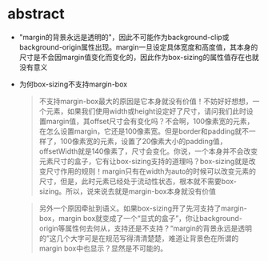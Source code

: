 # abstract

+ "margin的背景永远是透明的"，因此不可能作为background-clip或background-origin属性出现。margin一旦设定具体宽度和高度值，其本身的尺寸是不会因margin值变化而变化的，因此作为box-sizing的属性值存在也就没有意义

+ 为何box-sizing不支持margin-box
    > 不支持margin-box最大的原因是它本身就没有价值！不妨好好想想，一个元素，如果我们使用width或height设定好了尺寸，请问我们此时设置margin值，其offset尺寸会有变化吗？不会啊，100像素宽的元素，在怎么设置margin，它还是100像素宽。但是border和padding就不一样了，100像素宽的元素，设置了20像素大小的padding值，offsetWidth就是140像素了，尺寸会变化。你说，一个本身并不会改变元素尺寸的盒子，它有让box-sizing支持的道理吗？box-sizing就是改变尺寸作用的规则！margin只有在width为auto的时候可以改变元素的尺寸，但是，此时元素已经处于流动性状态，根本就不需要box-sizing。所以，说来说去就是margin-box本身就没有价值

    > 另外一个原因牵扯到语义。如果box-sizing开了先河支持了margin-box，margin box就变成了一个“显式的盒子”，你让background-origin等属性何去何从，支持还是不支持？“margin的背景永远是透明的”这几个大字可是在规范写得清清楚楚，难道让背景色在所谓的margin box中也显示？显然是不可能的。